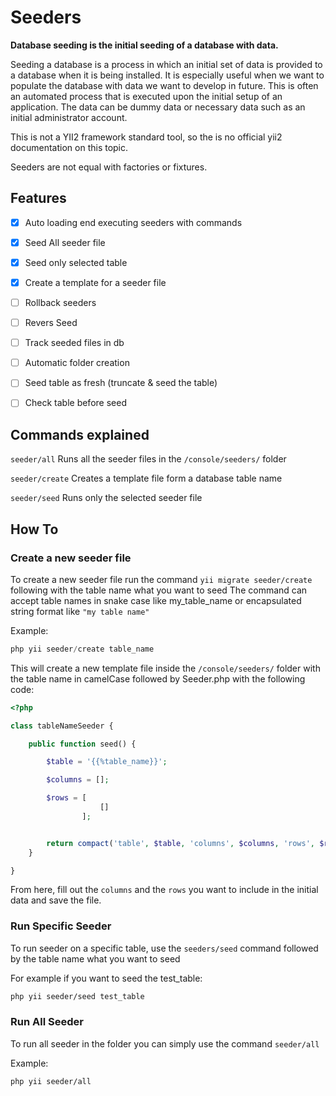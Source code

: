 # Seeders

**Database seeding is the initial seeding of a database with data.**

Seeding a database is a process in which an initial set of data is provided to a database when it is being installed.
It is especially useful when we want to populate the database with data we want to develop in future.
This is often an automated process that is executed upon the initial setup of an application.
The data can be dummy data or necessary data such as an initial administrator account.

<Note type="warning">

This is not a YII2 framework standard tool, so the is no official yii2 documentation on this topic.

</Note>

<Note type="tip">

Seeders are not equal with factories or fixtures.

</Note>


## Features

- [X] Auto loading end executing seeders with commands
- [X] Seed All seeder file
- [X] Seed only selected table
- [X] Create a template for a seeder file
- [ ] Rollback seeders
- [ ] Revers Seed
- [ ] Track seeded files in db
- [ ] Automatic folder creation
- [ ] Seed table as fresh (truncate & seed the table)
- [ ] Check table before seed


## Commands explained

`seeder/all` Runs all the seeder files in the `/console/seeders/` folder

`seeder/create` Creates a template file form a database table name

`seeder/seed` Runs only the selected seeder file



## How To
### Create a new seeder file
To create a new seeder file run the command `yii migrate seeder/create` following with the table name what you want to seed
<Note type="tip">
The command can accept table names in snake case like my_table_name or encapsulated string format like `"my table name"`
</Note>

Example:
```php
php yii seeder/create table_name
```


This will create a new template file inside the `/console/seeders/` folder with the table name in camelCase followed by Seeder.php
with the following code:
```php
<?php

class tableNameSeeder {

    public function seed() {

        $table = '{{%table_name}}';

        $columns = [];

        $rows = [
                    []
                ];


        return compact('table', $table, 'columns', $columns, 'rows', $rows);
    }

}
```

From here, fill out the `columns` and the `rows` you want to include in the initial data and save the file.



### Run Specific Seeder

To run seeder on a specific table, use the `seeders/seed` command followed by the table name what you want to seed

For example if you want to seed the test_table:
```bash
php yii seeder/seed test_table
```

### Run All Seeder
To run all seeder in the folder you  can simply use the command `seeder/all`

Example:
```bash
php yii seeder/all
```